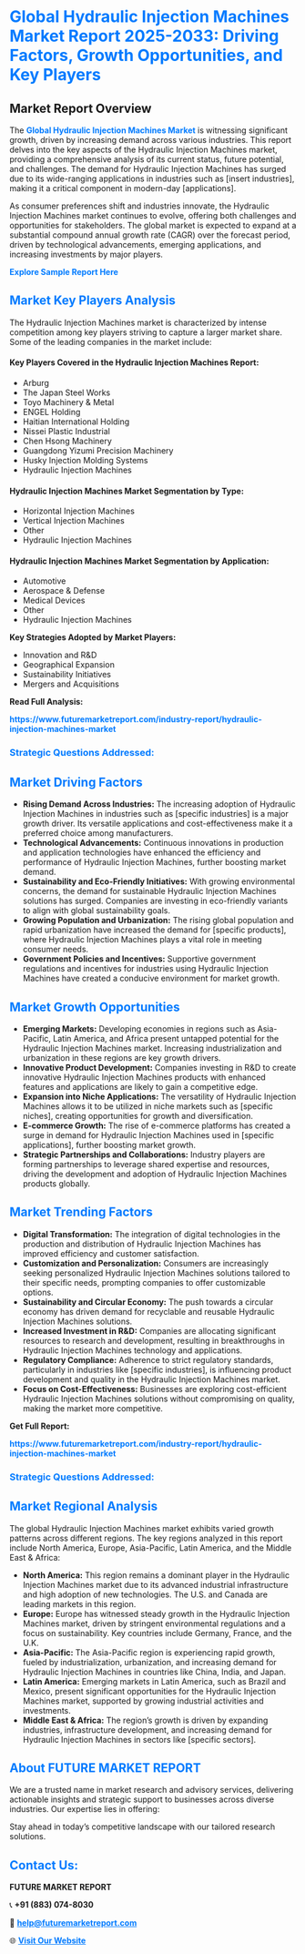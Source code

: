 <h1 style="color: #007BFF;">Global Hydraulic Injection Machines Market Report 2025-2033: Driving Factors, Growth Opportunities, and Key Players</h1>

<section id="overview">
<h2>Market Report Overview</h2>
<p>The <a href="https://www.futuremarketreport.com/industry-report/hydraulic-injection-machines-market" style="color: #007BFF; text-decoration: none;"><strong>Global Hydraulic Injection Machines Market</strong></a> is witnessing significant growth, driven by increasing demand across various industries. This report delves into the key aspects of the Hydraulic Injection Machines market, providing a comprehensive analysis of its current status, future potential, and challenges. The demand for Hydraulic Injection Machines has surged due to its wide-ranging applications in industries such as [insert industries], making it a critical component in modern-day [applications].</p>
<p>As consumer preferences shift and industries innovate, the Hydraulic Injection Machines market continues to evolve, offering both challenges and opportunities for stakeholders. The global market is expected to expand at a substantial compound annual growth rate (CAGR) over the forecast period, driven by technological advancements, emerging applications, and increasing investments by major players.</p>
</section>

<section id="overview">
<p><a href="https://www.futuremarketreport.com/request-sample/reportId=99702" style="color: #007BFF; text-decoration: none;"><strong>Explore Sample Report Here</strong></a></p>
</section>

<section id="key-players">
<h2 style="color: #007BFF;">Market Key Players Analysis</h2>
<p>The Hydraulic Injection Machines market is characterized by intense competition among key players striving to capture a larger market share. Some of the leading companies in the market include:</p>
<h4>Key Players Covered in the Hydraulic Injection Machines Report:</h4>
<ul><li>Arburg</li><li>The Japan Steel Works</li><li>Toyo Machinery &amp; Metal</li><li>ENGEL Holding</li><li>Haitian International Holding</li><li>Nissei Plastic Industrial</li><li>Chen Hsong Machinery</li><li>Guangdong Yizumi Precision Machinery</li><li>Husky Injection Molding Systems</li><li>Hydraulic Injection Machines</li></ul>
<h4>Hydraulic Injection Machines Market Segmentation by Type:</h4>
<ul><li>Horizontal Injection Machines</li><li>Vertical Injection Machines</li><li>Other</li><li>Hydraulic Injection Machines</li></ul>

<h4>Hydraulic Injection Machines Market Segmentation by Application:</h4>
<ul><li>Automotive</li><li>Aerospace &amp; Defense</li><li>Medical Devices</li><li>Other</li><li>Hydraulic Injection Machines</li></ul>
<p><strong>Key Strategies Adopted by Market Players:</strong></p>
<ul>
<li>Innovation and R&D</li>
<li>Geographical Expansion</li>
<li>Sustainability Initiatives</li>
<li>Mergers and Acquisitions</li>
</ul>
</section>

<section>
<p><strong>Read Full Analysis: </strong></p><a href="https://www.futuremarketreport.com/industry-report/hydraulic-injection-machines-market" style="color: #007BFF; text-decoration: none;"><strong>https://www.futuremarketreport.com/industry-report/hydraulic-injection-machines-market</strong></a>
<h3 style="color: #007BFF;">Strategic Questions Addressed:</h3>
</section>

<section id="driving-factors">
<h2 style="color: #007BFF;">Market Driving Factors</h2>
<ul>
<li><strong>Rising Demand Across Industries:</strong> The increasing adoption of Hydraulic Injection Machines in industries such as [specific industries] is a major growth driver. Its versatile applications and cost-effectiveness make it a preferred choice among manufacturers.</li>
<li><strong>Technological Advancements:</strong> Continuous innovations in production and application technologies have enhanced the efficiency and performance of Hydraulic Injection Machines, further boosting market demand.</li>
<li><strong>Sustainability and Eco-Friendly Initiatives:</strong> With growing environmental concerns, the demand for sustainable Hydraulic Injection Machines solutions has surged. Companies are investing in eco-friendly variants to align with global sustainability goals.</li>
<li><strong>Growing Population and Urbanization:</strong> The rising global population and rapid urbanization have increased the demand for [specific products], where Hydraulic Injection Machines plays a vital role in meeting consumer needs.</li>
<li><strong>Government Policies and Incentives:</strong> Supportive government regulations and incentives for industries using Hydraulic Injection Machines have created a conducive environment for market growth.</li>
</ul>
</section>

<section id="growth-opportunities">
<h2 style="color: #007BFF;">Market Growth Opportunities</h2>
<ul>
<li><strong>Emerging Markets:</strong> Developing economies in regions such as Asia-Pacific, Latin America, and Africa present untapped potential for the Hydraulic Injection Machines market. Increasing industrialization and urbanization in these regions are key growth drivers.</li>
<li><strong>Innovative Product Development:</strong> Companies investing in R&D to create innovative Hydraulic Injection Machines products with enhanced features and applications are likely to gain a competitive edge.</li>
<li><strong>Expansion into Niche Applications:</strong> The versatility of Hydraulic Injection Machines allows it to be utilized in niche markets such as [specific niches], creating opportunities for growth and diversification.</li>
<li><strong>E-commerce Growth:</strong> The rise of e-commerce platforms has created a surge in demand for Hydraulic Injection Machines used in [specific applications], further boosting market growth.</li>
<li><strong>Strategic Partnerships and Collaborations:</strong> Industry players are forming partnerships to leverage shared expertise and resources, driving the development and adoption of Hydraulic Injection Machines products globally.</li>
</ul>
</section>

<section id="trending-factors">
<h2 style="color: #007BFF;">Market Trending Factors</h2>
<ul>
<li><strong>Digital Transformation:</strong> The integration of digital technologies in the production and distribution of Hydraulic Injection Machines has improved efficiency and customer satisfaction.</li>
<li><strong>Customization and Personalization:</strong> Consumers are increasingly seeking personalized Hydraulic Injection Machines solutions tailored to their specific needs, prompting companies to offer customizable options.</li>
<li><strong>Sustainability and Circular Economy:</strong> The push towards a circular economy has driven demand for recyclable and reusable Hydraulic Injection Machines solutions.</li>
<li><strong>Increased Investment in R&D:</strong> Companies are allocating significant resources to research and development, resulting in breakthroughs in Hydraulic Injection Machines technology and applications.</li>
<li><strong>Regulatory Compliance:</strong> Adherence to strict regulatory standards, particularly in industries like [specific industries], is influencing product development and quality in the Hydraulic Injection Machines market.</li>
<li><strong>Focus on Cost-Effectiveness:</strong> Businesses are exploring cost-efficient Hydraulic Injection Machines solutions without compromising on quality, making the market more competitive.</li>
</ul>
</section>

<section>
<p><strong>Get Full Report: </strong></p><a href="https://www.futuremarketreport.com/industry-report/hydraulic-injection-machines-market" style="color: #007BFF; text-decoration: none;"><strong>https://www.futuremarketreport.com/industry-report/hydraulic-injection-machines-market</strong></a>
<h3 style="color: #007BFF;">Strategic Questions Addressed:</h3>
</section>


<section id="regional-analysis">
<h2 style="color: #007BFF;">Market Regional Analysis</h2>
<p>The global Hydraulic Injection Machines market exhibits varied growth patterns across different regions. The key regions analyzed in this report include North America, Europe, Asia-Pacific, Latin America, and the Middle East & Africa:</p>
<ul>
<li><strong>North America:</strong> This region remains a dominant player in the Hydraulic Injection Machines market due to its advanced industrial infrastructure and high adoption of new technologies. The U.S. and Canada are leading markets in this region.</li>
<li><strong>Europe:</strong> Europe has witnessed steady growth in the Hydraulic Injection Machines market, driven by stringent environmental regulations and a focus on sustainability. Key countries include Germany, France, and the U.K.</li>
<li><strong>Asia-Pacific:</strong> The Asia-Pacific region is experiencing rapid growth, fueled by industrialization, urbanization, and increasing demand for Hydraulic Injection Machines in countries like China, India, and Japan.</li>
<li><strong>Latin America:</strong> Emerging markets in Latin America, such as Brazil and Mexico, present significant opportunities for the Hydraulic Injection Machines market, supported by growing industrial activities and investments.</li>
<li><strong>Middle East & Africa:</strong> The region’s growth is driven by expanding industries, infrastructure development, and increasing demand for Hydraulic Injection Machines in sectors like [specific sectors].</li>
</ul>
</section>

<footer>
<h2 style="color: #007BFF;">About FUTURE MARKET REPORT</h2>
<p>We are a trusted name in market research and advisory services, delivering actionable insights and strategic support to businesses across diverse industries. Our expertise lies in offering:</p>

<p>Stay ahead in today’s competitive landscape with our tailored research solutions.</p>

<h2 style="color: #007BFF;">Contact Us:</h2>
<p><strong>FUTURE MARKET REPORT</strong></p>
<p>📞 <strong>+91 (883) 074-8030</strong></p>
<p>📧 <strong><a href="mailto:help@futuremarketreport.com" style="color: #007BFF;">help@futuremarketreport.com</a></strong></p>
<p>🌐 <strong><a href="https://www.futuremarketreport.com/" style="color: #007BFF;">Visit Our Website</a></strong></p>
</footer>
